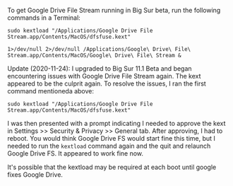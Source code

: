 To get Google Drive File Stream running in Big Sur beta, run the following commands in a Terminal:

```
sudo kextload "/Applications/Google Drive File Stream.app/Contents/MacOS/dfsfuse.kext"

1>/dev/null 2>/dev/null /Applications/Google\ Drive\ File\ Stream.app/Contents/MacOS/Google\ Drive\ File\ Stream &
```

Update (2020-11-24):
I upgraded to Big Sur 11.1 Beta and began encountering issues with Google Drive File Stream again. The kext appeared to be the culprit again. To resolve the issues, I ran the first command mentioneda above:
```
sudo kextload "/Applications/Google Drive File Stream.app/Contents/MacOS/dfsfuse.kext"
```
I was then presented with a prompt indicating I needed to approve the kext in Settings >> Security & Privacy >> General tab. After approving, I had to reboot. You would think Google Drive FS would start fine this time, but I needed to run the `kextload` command again and the quit and relaunch Google Drive FS. It appeared to work fine now.

It's possible that the kextload may be required at each boot until google fixes Google Drive.
